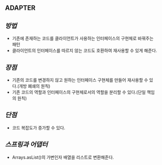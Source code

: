 **ADAPTER**
-

*방법*
- 
- 기존에 존재하는 코드를 클라이언트가 사용하는 인터페이스의 구현체로 바꿔주는 패턴
- 클라이언트의 인터페이스를 따르지 않는 코드도 호환하여 재사용할 수 있게 해준다.

*장점*
-
- 기존의 코드를 변경하지 않고 원하는 인터페이스 구현체를 만들어 재사용할 수 있다.(개방 폐쇄의 원칙)
- 기존 코드의 역할과 인터페이스의 구현체로서의 역할을 분리할 수 있다.(단일 책임의 원칙)

*단점*
-
- 코드 복잡도가 증가할 수 있다.

*스프링과 어댑터*
-
- Arrays.asList()의 가변인자 배열을 리스트로 변환해준다.